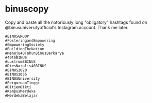# binuscopy
Copy and paste all the notoriously long "obligatory" hashtags found on @binusuniversityofficial's Instagram account. Thank me later.

```
#BINUSGROUP
#FosteringandEmpowering
#EmpoweringSociety
#BuildingTheNation
#Menuju40TahunBinusBerkarya
#40thBINUS
#Lustrum8BINUS
#DiesNatalis40BINUS
#BINUS2020
#BINUS2035
#BINUSUniversity
#PerguruanTinggi
#DitjenDikti
#KampusMerdeka
#MerdekaBelajar
```

